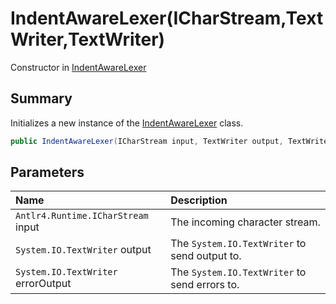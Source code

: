 # IndentAwareLexer(ICharStream,TextWriter,TextWriter)

Constructor in [IndentAwareLexer](/api/csharp/yarn.compiler.indentawarelexer.md)

## Summary


Initializes a new instance of the  <a href="yarn.compiler.indentawarelexer.md">IndentAwareLexer</a>  class.


```csharp
public IndentAwareLexer(ICharStream input, TextWriter output, TextWriter errorOutput)
```

## Parameters

|Name|Description|
|:---|:---|
|`Antlr4.Runtime.ICharStream` input|The incoming character stream.|
|`System.IO.TextWriter` output|The  <code>System.IO.TextWriter</code>  to send output to.|
|`System.IO.TextWriter` errorOutput|The  <code>System.IO.TextWriter</code>  to send errors to.|

